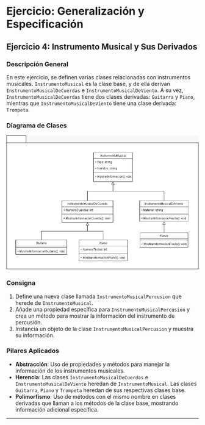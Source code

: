 # Ejercicio: Generalización y Especificación

## Ejercicio 4: Instrumento Musical y Sus Derivados

### Descripción General

En este ejercicio, se definen varias clases relacionadas con instrumentos musicales. `InstrumentoMusical` es la clase base, y de ella derivan `InstrumentoMusicalDeCuerdas` e `InstrumentoMusicalDeViento`. A su vez, `InstrumentoMusicalDeCuerdas` tiene dos clases derivadas: `Guitarra` y `Piano`, mientras que `InstrumentoMusicalDeViento` tiene una clase derivada: `Trompeta`.

### Diagrama de Clases

<p align="center">
    <img src="./Instrumento/diagramaEntidadRelacion.jpeg">
</p>

### Consigna

1. Define una nueva clase llamada `InstrumentoMusicalPercusion` que herede de `InstrumentoMusical`.
2. Añade una propiedad específica para `InstrumentoMusicalPercusion` y crea un método para mostrar la información del instrumento de percusión.
3. Instancia un objeto de la clase `InstrumentoMusicalPercusion` y muestra su información.

### Pilares Aplicados

- **Abstracción**: Uso de propiedades y métodos para manejar la información de los instrumentos musicales.
- **Herencia**: Las clases `InstrumentoMusicalDeCuerdas` e `InstrumentoMusicalDeViento` heredan de `InstrumentoMusical`. Las clases `Guitarra`, `Piano` y `Trompeta` heredan de sus respectivas clases base.
- **Polimorfismo**: Uso de métodos con el mismo nombre en clases derivadas que llaman a los métodos de la clase base, mostrando información adicional específica.

---
